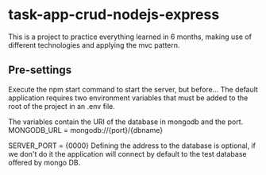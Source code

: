 # task-app-crud-nodejs-express
This is a project to practice everything learned in 6 months, making use of different technologies and applying the mvc pattern.
## Pre-settings
Execute the npm start command to start the server, but before...
The default application requires two environment variables that must be added to the root of the project in an .env file.

The variables contain the URI of the database in mongodb and the port.
MONGODB_URL = mongodb://{port}/{dbname}

SERVER_PORT = {0000}
Defining the address to the database is optional, if we don't do it the application will connect by default to the test database offered by mongo DB.

